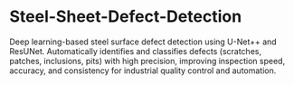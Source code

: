 # Steel-Sheet-Defect-Detection
Deep learning-based steel surface defect detection using U-Net++ and ResUNet. Automatically identifies and classifies defects (scratches, patches, inclusions, pits) with high precision, improving inspection speed, accuracy, and consistency for industrial quality control and automation.
